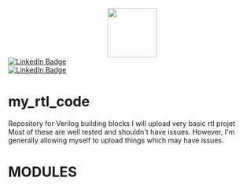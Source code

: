 <div id="header" align="center">
  <img src="https://media.giphy.com/media/M9gbBd9nbDrOTu1Mqx/giphy.gif" width="100"/>
</div>
<div id="badges">
  <a href="https://www.linkedin.com/in/adarsh-k-0868151b6">
    <img src="https://img.shields.io/badge/Adarsh K-blue?style=for-the-badge&logo=linkedin&logoColor=white&align=center" alt="LinkedIn Badge"/>
  </a>
 </div>

<div id="badges">
  <a href="https://www.linkedin.com/in/nidhinchandran47/">
    <img src="https://img.shields.io/badge/Nidhin-blue?style=for-the-badge&logo=linkedin&logoColor=white&align=right" alt="LinkedIn Badge"/>
  </a>
 </div>

# my_rtl_code
Repository for Verilog building blocks 
I will upload very basic rtl projet  
Most of these are well tested and shouldn't have issues. However, I'm generally allowing myself to upload things which may have issues.

# MODULES

